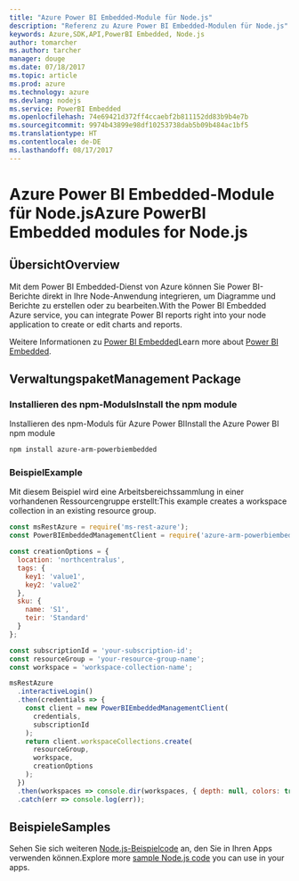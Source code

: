 ```yaml
---
title: "Azure Power BI Embedded-Module für Node.js"
description: "Referenz zu Azure Power BI Embedded-Modulen für Node.js"
keywords: Azure,SDK,API,PowerBI Embedded, Node.js
author: tomarcher
ms.author: tarcher
manager: douge
ms.date: 07/18/2017
ms.topic: article
ms.prod: azure
ms.technology: azure
ms.devlang: nodejs
ms.service: PowerBI Embedded
ms.openlocfilehash: 74e69421d372ff4ccaebf2b811152dd83b9b4e7b
ms.sourcegitcommit: 9974b43899e98df10253738dab5b09b484ac1bf5
ms.translationtype: HT
ms.contentlocale: de-DE
ms.lasthandoff: 08/17/2017
---
```

# <a name="azure-powerbi-embedded-modules-for-nodejs"></a><span data-ttu-id="25aa1-104">Azure Power BI Embedded-Module für Node.js</span><span class="sxs-lookup"><span data-stu-id="25aa1-104">Azure PowerBI Embedded modules for Node.js</span></span>

## <a name="overview"></a><span data-ttu-id="25aa1-105">Übersicht</span><span class="sxs-lookup"><span data-stu-id="25aa1-105">Overview</span></span>

<span data-ttu-id="25aa1-106">Mit dem Power BI Embedded-Dienst von Azure können Sie Power BI-Berichte direkt in Ihre Node-Anwendung integrieren, um Diagramme und Berichte zu erstellen oder zu bearbeiten.</span><span class="sxs-lookup"><span data-stu-id="25aa1-106">With the Power BI Embedded Azure service, you can integrate Power BI reports right into your node application to create or edit charts and reports.</span></span>

<span data-ttu-id="25aa1-107">Weitere Informationen zu [Power BI Embedded](https://powerbi.microsoft.com/documentation/powerbi-developer-embedding/)</span><span class="sxs-lookup"><span data-stu-id="25aa1-107">Learn more about [Power BI Embedded](https://powerbi.microsoft.com/documentation/powerbi-developer-embedding/).</span></span>

## <a name="management-package"></a><span data-ttu-id="25aa1-108">Verwaltungspaket</span><span class="sxs-lookup"><span data-stu-id="25aa1-108">Management Package</span></span>

### <a name="install-the-npm-module"></a><span data-ttu-id="25aa1-109">Installieren des npm-Moduls</span><span class="sxs-lookup"><span data-stu-id="25aa1-109">Install the npm module</span></span>

<span data-ttu-id="25aa1-110">Installieren des npm-Moduls für Azure Power BI</span><span class="sxs-lookup"><span data-stu-id="25aa1-110">Install the Azure Power BI npm module</span></span>

```bash
npm install azure-arm-powerbiembedded
```

### <a name="example"></a><span data-ttu-id="25aa1-111">Beispiel</span><span class="sxs-lookup"><span data-stu-id="25aa1-111">Example</span></span>

<span data-ttu-id="25aa1-112">Mit diesem Beispiel wird eine Arbeitsbereichssammlung in einer vorhandenen Ressourcengruppe erstellt:</span><span class="sxs-lookup"><span data-stu-id="25aa1-112">This example creates a workspace collection in an existing resource group.</span></span>

```javascript
const msRestAzure = require('ms-rest-azure');
const PowerBIEmbeddedManagementClient = require('azure-arm-powerbiembedded');

const creationOptions = {
  location: 'northcentralus',
  tags: {
    key1: 'value1',
    key2: 'value2'
  },
  sku: {
    name: 'S1',
    teir: 'Standard'
  }
};

const subscriptionId = 'your-subscription-id';
const resourceGroup = 'your-resource-group-name';
const workspace = 'workspace-collection-name';

msRestAzure
  .interactiveLogin()
  .then(credentials => {
    const client = new PowerBIEmbeddedManagementClient(
      credentials,
      subscriptionId
    );
    return client.workspaceCollections.create(
      resourceGroup,
      workspace,
      creationOptions
    );
  })
  .then(workspaces => console.dir(workspaces, { depth: null, colors: true }))
  .catch(err => console.log(err));
```

## <a name="samples"></a><span data-ttu-id="25aa1-113">Beispiele</span><span class="sxs-lookup"><span data-stu-id="25aa1-113">Samples</span></span>

<span data-ttu-id="25aa1-114">Sehen Sie sich weiteren [Node.js-Beispielcode](https://azure.microsoft.com/resources/samples/?platform=nodejs) an, den Sie in Ihren Apps verwenden können.</span><span class="sxs-lookup"><span data-stu-id="25aa1-114">Explore more [sample Node.js code](https://azure.microsoft.com/resources/samples/?platform=nodejs) you can use in your apps.</span></span>

